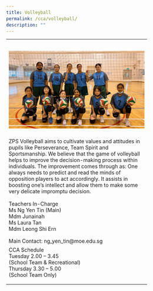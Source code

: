 ```yaml
---
title: Volleyball
permalink: /cca/volleyball/
description: ""
---
```

<table style="border-collapse:
 collapse;width:287pt" width="383" cellspacing="0" cellpadding="0" border="0"><colgroup><col style="mso-width-source:userset;mso-width-alt:14006;width:287pt" width="383"></colgroup><tbody><tr style="mso-height-source:userset;height:7.5pt" height="10"><td style="height:7.5pt;width:287pt" width="383" class="xl66" height="10"></td></tr><tr style="height:15.75pt" height="21"><td style="height:15.75pt" class="xl68" height="21">
	
![](/images/2023-cca-volleyball.png)
</td></tr><tr style="mso-height-source:userset;height:120.75pt" height="161"><td style="height:120.75pt;border-top:none;
  width:287pt" width="383" class="xl65" height="161">ZPS Volleyball aims to cultivate values and attitudes in pupils like Perseverance, Team Spirit and Sportsmanship. We believe that the game of volleyball helps to improve the decision-making process within individuals. The improvement comes through as: One always needs to predict and read the minds of opposition players to act accordingly. It assists in boosting one’s intellect and allow them to make some very delicate impromptu decision.</td></tr><tr style="height:75.75pt" height="101"><td style="height:75.75pt;width:287pt" width="383" class="xl67" height="101">Teachers In-Charge<span style="mso-spacerun:yes"></span>
<br>Ms Ng Yen Tin (Main)<span style="mso-spacerun:yes">
<br>Mdm Junainah<span style="mso-spacerun:yes"> </span>
<br>Ms Laura Tan<span style="mso-spacerun:yes"> </span>
<br>Mdm Leong Shi Ern<span style="mso-spacerun:yes"></span></span></td></tr><tr style="height:15.75pt" height="21"><td style="height:15.75pt;border-top:none;
  width:287pt" width="383" class="xl67" height="21">Main Contact: ng_yen_tin@moe.edu.sg</td></tr><tr style="height:45.75pt" height="61"><td style="height:45.75pt;border-top:none;
  width:287pt" width="383" class="xl67" height="61">CCA Schedule<span style="mso-spacerun:yes"></span>
<br>Tuesday 2.00 – 3.45 
<br>(School Team &amp; Recreational)<span style="mso-spacerun:yes"></span>
<br>Thursday 3.30 – 5.00 
<br>(School Team Only)</td></tr><tr style="mso-height-source:userset;height:6.0pt" height="8"><td style="height:6.0pt;width:287pt" width="383" class="xl69" height="8"></td></tr></tbody></table>